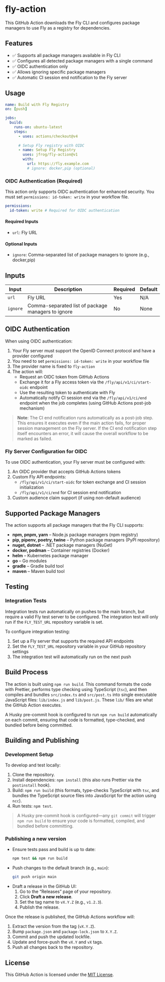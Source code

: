 # fly-action

This GitHub Action downloads the Fly CLI and configures package managers to use Fly as a registry for dependencies.

## Features

- ✅ Supports all package managers available in Fly CLI
- ✅ Configures all detected package managers with a single command
- ✅ OIDC authentication only
- ✅ Allows ignoring specific package managers
- ✅ Automatic CI session end notification to the Fly server

## Usage

```yaml
name: Build with Fly Registry
on: [push]

jobs:
  build:
    runs-on: ubuntu-latest
    steps:
      - uses: actions/checkout@v4
      
      # Setup Fly registry with OIDC
      - name: Setup Fly Registry
        uses: jfrog/fly-action@v1
        with:
          url: https://fly.example.com
          # ignore: docker,pip (optional)
```

### OIDC Authentication (Required)

This action only supports OIDC authentication for enhanced security. You must set `permissions: id-token: write` in your workflow file.

```yaml
permissions:
  id-token: write # Required for OIDC authentication
```

#### Required Inputs
- `url`: Fly URL

#### Optional Inputs
- `ignore`: Comma-separated list of package managers to ignore (e.g., docker,pip)

## Inputs

| Input | Description | Required | Default |
| --- | --- | --- | --- |
| `url` | Fly URL | Yes | N/A |
| `ignore` | Comma-separated list of package managers to ignore | No | None |

## OIDC Authentication

When using OIDC authentication:

1. Your Fly server must support the OpenID Connect protocol and have a provider configured
2. You need to set `permissions: id-token: write` in your workflow file
3. The provider name is fixed to `fly-action`
4. The action will:
   - Request an OIDC token from GitHub Actions
   - Exchange it for a Fly access token via the `/fly/api/v1/ci/start-oidc` endpoint
   - Use the resulting token to authenticate with Fly
   - Automatically notify CI session end via the `/fly/api/v1/ci/end` endpoint when the job completes (using GitHub Actions post-job mechanism)

> **Note**: The CI end notification runs automatically as a post-job step. This ensures it executes even if the main action fails, for proper session management on the Fly server. If the CI end notification step itself encounters an error, it will cause the overall workflow to be marked as failed.

### Fly Server Configuration for OIDC

To use OIDC authentication, your Fly server must be configured with:

1. An OIDC provider that accepts GitHub Actions tokens
2. Custom Fly API endpoints:
   - `/fly/api/v1/ci/start-oidc` for token exchange and CI session initialization
   - `/fly/api/v1/ci/end` for CI session end notification
3. Custom audience claim support (if using non-default audience)

## Supported Package Managers

The action supports all package managers that the Fly CLI supports:

- **npm, pnpm, yarn** – Node.js package managers (npm registry)
- **pip, pipenv, poetry, twine** – Python package managers (PyPI repository)
- **nuget, dotnet** – .NET package managers (NuGet)
- **docker, podman** – Container registries (Docker)
- **helm** – Kubernetes package manager
- **go** – Go modules
- **gradle** – Gradle build tool
- **maven** – Maven build tool

## Testing

### Integration Tests

Integration tests run automatically on pushes to the main branch, but require a valid Fly test server to be configured. The integration test will only run if the `FLY_TEST_URL` repository variable is set.

To configure integration testing:

1. Set up a Fly server that supports the required API endpoints
2. Set the `FLY_TEST_URL` repository variable in your GitHub repository settings
3. The integration test will automatically run on the next push

## Build Process

The action is built using `npm run build`. This command formats the code with Prettier, performs type checking using TypeScript (`tsc`), and then compiles and bundles `src/index.ts` and `src/post.ts` into single executable JavaScript files: `lib/index.js` and `lib/post.js`. These `lib/` files are what the GitHub Action executes.

A Husky pre-commit hook is configured to run `npm run build` automatically on each commit, ensuring that code is formatted, type-checked, and bundled before being committed.

## Building and Publishing

### Development Setup

To develop and test locally:

1. Clone the repository.
2. Install dependencies: `npm install` (this also runs Prettier via the `postinstall` hook).
3. Build: `npm run build` (this formats, type-checks TypeScript with `tsc`, and bundles the TypeScript source files into JavaScript for the action using `ncc`).
4. Run tests: `npm test`.

> A Husky pre-commit hook is configured—any `git commit` will trigger `npm run build` to ensure your code is formatted, compiled, and bundled before committing.

### Publishing a new version

- Ensure tests pass and build is up to date:
  ```bash
  npm test && npm run build
  ```
- Push changes to the default branch (e.g., `main`):
  ```bash
  git push origin main
  ```
- Draft a release in the GitHub UI:
  1. Go to the “Releases” page of your repository.
  2. Click **Draft a new release**.
  3. Set the tag name to `vX.Y.Z` (e.g., `v1.2.3`).
  4. Publish the release.

Once the release is published, the GitHub Actions workflow will:

1. Extract the version from the tag (`vX.Y.Z`).
2. Bump `package.json` and `package-lock.json` to `X.Y.Z`.
3. Commit and push the updated lockfile.
4. Update and force-push the `vX.Y` and `vX` tags.
5. Push all changes back to the repository.

## License

This GitHub Action is licensed under the [MIT License](LICENSE).
